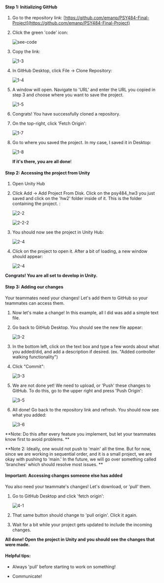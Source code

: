 

#### Step 1: Initializing GitHub

1. Go to the repository link: [https://github.com/emanp/PSY484-Final-Project](https://github.com/emanp/PSY484-Final-Project)

2. Click the green 'code' icon:

   ![see-code](Images/click-code.jpeg)



3. Copy the link: 

   ![1-3](Images/1-3.jpeg)

   

4. In GitHub Desktop, click File -> Clone Repository: 

   ![1-4](Images/1-4.jpeg)

   

5. A window will open. Navigate to 'URL' and enter the URL you copied in step 3 and choose where you want to save the project. 

   ![1-5](Images/1-5.jpeg)

   

6. Congrats! You have successfully cloned a repository. 

   

7. On the top-right, click 'Fetch Origin':

   ![1-7](Images/1-7.jpeg)

   

8. Go to where you saved the project. In my case, I saved it in Desktop:

   ![1-8](Images/1-8.jpeg)

   **If it's there, you are all done**!

   

#### Step 2: Accessing the project from Unity

1. Open Unity Hub

2. Click Add -> Add Project From Disk. Click on the psy484_hw3 you just saved and click on the 'hw2' folder inside of it. This is the folder containing the project. : 

   ![2-2](Images/2-2.jpeg)

   ![2-2-2](Images/2-2-2.jpeg)

3. You should now see the project in Unity Hub: 

   ![2-4](Images/2-3.jpeg)

   

4. Click on the project to open it. After a bit of loading, a new window should appear: 

   ![2-4](Images/2-4.jpeg)

**Congrats! You are all set to develop in Unity.**



#### Step 3: Adding our changes 

Your teammates need your changes! Let's add them to GitHub so your teammates can access them.

1. Now let's make a change! In this example, all I did was add a simple text file. 

2. Go back to GitHub Desktop. You should see the new file appear: 

   ![3-2](Images/3-2.jpeg)

   

3. In the bottom left, click on the text box and type a few words about what  you added/did, and add a description if desired. (ex. "Added controller walking functionality")

4. Click "Commit": 

   ![3-3](Images/3-3.jpeg)

   

5. We are not done yet! We need to upload, or 'Push' these changes to GitHub. To do this, go to the upper right and press 'Push Origin': 

   ![3-5](Images/3-5.jpeg)

   

6. All done! Go back to the repository link and refresh. You should now see what you added:

   ![3-6](Images/3-6.jpeg)

   

**Note: Do this after every feature you implement, but let your teammates know first to avoid problems. **

**Note 2: Ideally, one would not push to 'main' all the time. But for now, since we are working in sequential order, and it is a small project, we are okay with pushing to 'main.' In the future, we will go over something called 'branches' which should resolve most issues. **



#### Important: Accessing changes someone else has added

You also need your teammate's changes! Let's download, or 'pull' them.

1. Go to GitHub Desktop and click 'fetch origin':

   ![4-1](Images/4-1.jpeg)

2. That same button should change to 'pull origin'. Click it again. 

3. Wait for a bit while your project gets updated to include the incoming changes. 


**All done! Open the project in Unity and you should see the changes that were made.**



#### Helpful tips: 

- Always 'pull' before starting to work on something!

- Communicate! 









 







